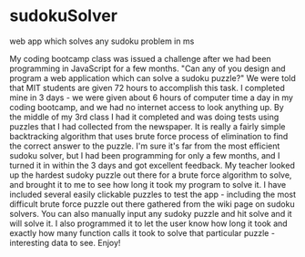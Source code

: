 # sudokuSolver
web app which solves any sudoku problem in ms

My coding bootcamp class was issued a challenge after we had been programming in JavaScript for a few months. "Can any of you design and program a web application which can solve a sudoku puzzle?" We were told that MIT students are given 72 hours to accomplish this task. I completed mine in 3 days - we were given about 6 hours of computer time a day in my coding bootcamp, and we had no internet access to look anything up. By the middle of my 3rd class I had it completed and was doing tests using puzzles that I had collected from the newspaper. It is really a fairly simple backtracking algorithm that uses brute force process of elimination to find the correct answer to the puzzle. I'm sure it's far from the most efficient sudoku solver, but I had been programming for only a few months, and I turned it in within the 3 days and got excellent feedback. My teacher looked up the hardest sudoky puzzle out there for a brute force algorithm to solve, and brought it to me to see how long it took my program to solve it. I have included several easily clickable puzzles to test the app - including the most difficult brute force puzzle out there gathered from the wiki page on sudoku solvers. You can also manually input any sudoky puzzle and hit solve and it will solve it. I also programmed it to let the user know how long it took and exactly how many function calls it took to solve that particular puzzle - interesting data to see. Enjoy!
